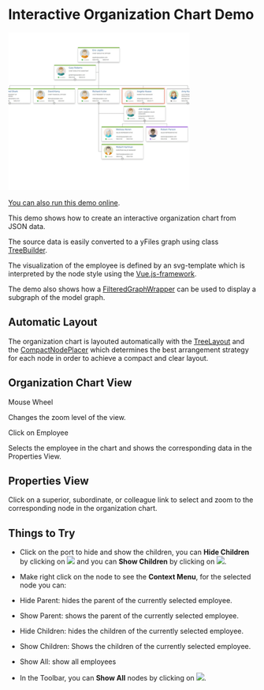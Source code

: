 # Interactive Organization Chart Demo

<img src="../../resources/image/interactiveorgchart.png" alt="demo-thumbnail" height="320"/>

[You can also run this demo online](https://live.yworks.com/demos/complete/interactiveorgchart/index.html).

This demo shows how to create an interactive organization chart from JSON data.

The source data is easily converted to a yFiles graph using class [TreeBuilder](https://docs.yworks.com/yfileshtml/#/api/TreeBuilder).

The visualization of the employee is defined by an svg-template which is interpreted by the node style using the [Vue.js-framework](https://vuejs.org/v2/guide/index.html).

The demo also shows how a [FilteredGraphWrapper](https://docs.yworks.com/yfileshtml/#/api/FilteredGraphWrapper) can be used to display a subgraph of the model graph.

## Automatic Layout

The organization chart is layouted automatically with the [TreeLayout](https://docs.yworks.com/yfileshtml/#/api/TreeLayout) and the [CompactNodePlacer](https://docs.yworks.com/yfileshtml/#/api/CompactNodePlacer) which determines the best arrangement strategy for each node in order to achieve a compact and clear layout.

## Organization Chart View

Mouse Wheel

Changes the zoom level of the view.

Click on Employee

Selects the employee in the chart and shows the corresponding data in the Properties View.

## Properties View

Click on a superior, subordinate, or colleague link to select and zoom to the corresponding node in the organization chart.

## Things to Try

- Click on the port to hide and show the children, you can **Hide Children** by clicking on ![](resources/minus.svg) and you can **Show Children** by clicking on ![](resources/plus.svg).
- Make right click on the node to see the **Context Menu**, for the selected node you can:

- Hide Parent: hides the parent of the currently selected employee.
- Show Parent: shows the parent of the currently selected employee.
- Hide Children: hides the children of the currently selected employee.
- Show Children: Shows the children of the currently selected employee.
- Show All: show all employees

- In the Toolbar, you can **Show All** nodes by clicking on ![](../../resources/icons/star-16.svg).
